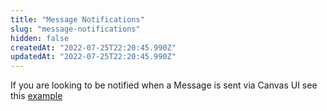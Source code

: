 ```yaml
---
title: "Message Notifications"
slug: "message-notifications"
hidden: false
createdAt: "2022-07-25T22:20:45.990Z"
updatedAt: "2022-07-25T22:20:45.990Z"
---
```

If you are looking to be notified when a Message is sent via Canvas UI see this [example](https://github.com/canvas-medical/open-source-sdk/blob/main/canvas_workflow_helpers/protocols/message_notification.py)